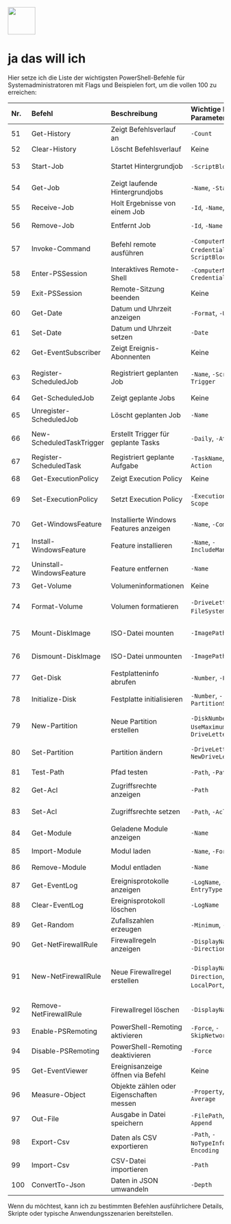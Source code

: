 <img src="https://r2cdn.perplexity.ai/pplx-full-logo-primary-dark%402x.png" style="height:64px;margin-right:32px"/>

# ja das will ich

Hier setze ich die Liste der wichtigsten PowerShell-Befehle für Systemadministratoren mit Flags und Beispielen fort, um die vollen 100 zu erreichen:


| Nr. | Befehl | Beschreibung | Wichtige Flags / Parameter | Beispiel |
| :-- | :-- | :-- | :-- | :-- |
| 51 | Get-History | Zeigt Befehlsverlauf an | `-Count` | `Get-History -Count 10` |
| 52 | Clear-History | Löscht Befehlsverlauf | Keine | `Clear-History` |
| 53 | Start-Job | Startet Hintergrundjob | `-ScriptBlock`, `-Name` | `Start-Job -ScriptBlock {Get-Process} -Name "ProzessJob"` |
| 54 | Get-Job | Zeigt laufende Hintergrundjobs | `-Name`, `-State` | `Get-Job -Name "ProzessJob"` |
| 55 | Receive-Job | Holt Ergebnisse von einem Job | `-Id`, `-Name`, `-Keep` | `Receive-Job -Name "ProzessJob"` |
| 56 | Remove-Job | Entfernt Job | `-Id`, `-Name` | `Remove-Job -Name "ProzessJob"` |
| 57 | Invoke-Command | Befehl remote ausführen | `-ComputerName`, `-Credential`, `-ScriptBlock` | `Invoke-Command -ComputerName Server01 -ScriptBlock {Get-Process}` |
| 58 | Enter-PSSession | Interaktives Remote-Shell | `-ComputerName`, `-Credential` | `Enter-PSSession -ComputerName Server01` |
| 59 | Exit-PSSession | Remote-Sitzung beenden | Keine | `Exit-PSSession` |
| 60 | Get-Date | Datum und Uhrzeit anzeigen | `-Format`, `-UFormat` | `Get-Date -Format "dd.MM.yyyy HH:mm"` |
| 61 | Set-Date | Datum und Uhrzeit setzen | `-Date` | `Set-Date -Date "2025-08-20 08:00"` |
| 62 | Get-EventSubscriber | Zeigt Ereignis-Abonnenten | Keine | `Get-EventSubscriber` |
| 63 | Register-ScheduledJob | Registriert geplanten Job | `-Name`, `-ScriptBlock`, `-Trigger` | `Register-ScheduledJob -Name "Backup" -ScriptBlock {Backup-Skript}` |
| 64 | Get-ScheduledJob | Zeigt geplante Jobs | Keine | `Get-ScheduledJob` |
| 65 | Unregister-ScheduledJob | Löscht geplanten Job | `-Name` | `Unregister-ScheduledJob -Name "Backup"` |
| 66 | New-ScheduledTaskTrigger | Erstellt Trigger für geplante Tasks | `-Daily`, `-At`, `-Weekly` | `New-ScheduledTaskTrigger -Daily -At 2am` |
| 67 | Register-ScheduledTask | Registriert geplante Aufgabe | `-TaskName`, `-Trigger`, `-Action` | `Register-ScheduledTask -TaskName "Backup" -Trigger $t -Action $a` |
| 68 | Get-ExecutionPolicy | Zeigt Execution Policy | Keine | `Get-ExecutionPolicy` |
| 69 | Set-ExecutionPolicy | Setzt Execution Policy | `-ExecutionPolicy`, `-Scope` | `Set-ExecutionPolicy -ExecutionPolicy RemoteSigned -Scope CurrentUser` |
| 70 | Get-WindowsFeature | Installierte Windows Features anzeigen | `-Name`, `-ComputerName` | `Get-WindowsFeature -Name DNS` |
| 71 | Install-WindowsFeature | Feature installieren | `-Name`, `-IncludeManagementTools` | `Install-WindowsFeature -Name DNS -IncludeManagementTools` |
| 72 | Uninstall-WindowsFeature | Feature entfernen | `-Name` | `Uninstall-WindowsFeature -Name DNS` |
| 73 | Get-Volume | Volumeninformationen | Keine | `Get-Volume` |
| 74 | Format-Volume | Volumen formatieren | `-DriveLetter`, `-FileSystem`, `-Confirm` | `Format-Volume -DriveLetter D -FileSystem NTFS -Confirm:$false` |
| 75 | Mount-DiskImage | ISO-Datei mounten | `-ImagePath` | `Mount-DiskImage -ImagePath "C:\image.iso"` |
| 76 | Dismount-DiskImage | ISO-Datei unmounten | `-ImagePath` | `Dismount-DiskImage -ImagePath "C:\image.iso"` |
| 77 | Get-Disk | Festplatteninfo abrufen | `-Number`, `-FriendlyName` | `Get-Disk -Number 1` |
| 78 | Initialize-Disk | Festplatte initialisieren | `-Number`, `-PartitionStyle` | `Initialize-Disk -Number 1 -PartitionStyle GPT` |
| 79 | New-Partition | Neue Partition erstellen | `-DiskNumber`, `-UseMaximumSize`, `-DriveLetter` | `New-Partition -DiskNumber 1 -UseMaximumSize -DriveLetter E` |
| 80 | Set-Partition | Partition ändern | `-DriveLetter`, `-NewDriveLetter` | `Set-Partition -DriveLetter E -NewDriveLetter F` |
| 81 | Test-Path | Pfad testen | `-Path`, `-PathType` | `Test-Path -Path "C:\Windows"` |
| 82 | Get-Acl | Zugriffsrechte anzeigen | `-Path` | `Get-Acl -Path "C:\Windows\System32"` |
| 83 | Set-Acl | Zugriffsrechte setzen | `-Path`, `-AclObject` | `Set-Acl -Path "C:\Test.txt" -AclObject $acl` |
| 84 | Get-Module | Geladene Module anzeigen | `-Name` | `Get-Module -Name ActiveDirectory` |
| 85 | Import-Module | Modul laden | `-Name`, `-Force`, `-Verbose` | `Import-Module -Name ActiveDirectory -Force` |
| 86 | Remove-Module | Modul entladen | `-Name` | `Remove-Module -Name ActiveDirectory` |
| 87 | Get-EventLog | Ereignisprotokolle anzeigen | `-LogName`, `-Newest`, `-EntryType` | `Get-EventLog -LogName Application -Newest 50` |
| 88 | Clear-EventLog | Ereignisprotokoll löschen | `-LogName` | `Clear-EventLog -LogName Security` |
| 89 | Get-Random | Zufallszahlen erzeugen | `-Minimum`, `-Maximum` | `Get-Random -Minimum 1 -Maximum 100` |
| 90 | Get-NetFirewallRule | Firewallregeln anzeigen | `-DisplayName`, `-Enabled`, `-Direction` | `Get-NetFirewallRule -Enabled True` |
| 91 | New-NetFirewallRule | Neue Firewallregel erstellen | `-DisplayName`, `-Direction`, `-Protocol`, `-LocalPort`, `-Action` | `New-NetFirewallRule -DisplayName "Allow HTTP" -Direction Inbound -Protocol TCP -LocalPort 80 -Action Allow` |
| 92 | Remove-NetFirewallRule | Firewallregel löschen | `-DisplayName` | `Remove-NetFirewallRule -DisplayName "Allow HTTP"` |
| 93 | Enable-PSRemoting | PowerShell-Remoting aktivieren | `-Force`, `-SkipNetworkProfileCheck` | `Enable-PSRemoting -Force` |
| 94 | Disable-PSRemoting | PowerShell-Remoting deaktivieren | `-Force` | `Disable-PSRemoting -Force` |
| 95 | Get-EventViewer | Ereignisanzeige öffnen via Befehl | Keine | `Start-Process eventvwr` |
| 96 | Measure-Object | Objekte zählen oder Eigenschaften messen | `-Property`, `-Sum`, `-Average` | `Get-ChildItem | Measure-Object -Property Length -Sum` |
| 97 | Out-File | Ausgabe in Datei speichern | `-FilePath`, `-Encoding`, `-Append` | `Get-Process | Out-File -FilePath C:\process.txt -Encoding UTF8` |
| 98 | Export-Csv | Daten als CSV exportieren | `-Path`, `-NoTypeInformation`, `-Encoding` | `Get-Service | Export-Csv -Path C:\services.csv -NoTypeInformation` |
| 99 | Import-Csv | CSV-Datei importieren | `-Path` | `Import-Csv -Path C:\services.csv` |
| 100 | ConvertTo-Json | Daten in JSON umwandeln | `-Depth` | `Get-Process | ConvertTo-Json -Depth 3` |

Wenn du möchtest, kann ich zu bestimmten Befehlen ausführlichere Details, Skripte oder typische Anwendungsszenarien bereitstellen.

